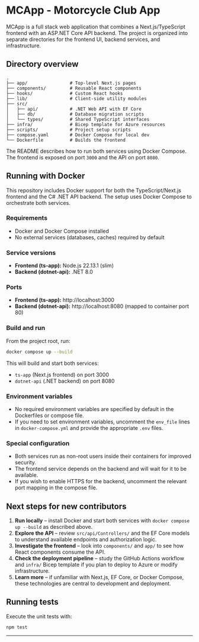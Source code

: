 # MCApp - Motorcycle Club App

MCApp is a full stack web application that combines a Next.js/TypeScript frontend with an ASP.NET Core API backend. The project is organized into separate directories for the frontend UI, backend services, and infrastructure.

## Directory overview

```
.
├── app/                # Top‑level Next.js pages
├── components/         # Reusable React components
├── hooks/              # Custom React hooks
├── lib/                # Client-side utility modules
├── src/
│   ├── api/            # .NET Web API with EF Core
│   ├── db/             # Database migration scripts
│   └── types/          # Shared TypeScript interfaces
├── infra/              # Bicep template for Azure resources
├── scripts/            # Project setup scripts
├── compose.yaml        # Docker Compose for local dev
└── Dockerfile          # Builds the frontend
```

The README describes how to run both services using Docker Compose. The frontend is exposed on port `3000` and the API on port `8080`.

## Running with Docker

This repository includes Docker support for both the TypeScript/Next.js frontend and the C# .NET API backend. The setup uses Docker Compose to orchestrate both services.

### Requirements
- Docker and Docker Compose installed
- No external services (databases, caches) required by default

### Service versions
- **Frontend (ts-app):** Node.js 22.13.1 (slim)
- **Backend (dotnet-api):** .NET 8.0

### Ports
- **Frontend (ts-app):** http://localhost:3000
- **Backend (dotnet-api):** http://localhost:8080 (mapped to container port 80)

### Build and run
From the project root, run:

```sh
docker compose up --build
```

This will build and start both services:
- `ts-app` (Next.js frontend) on port 3000
- `dotnet-api` (.NET backend) on port 8080

### Environment variables
- No required environment variables are specified by default in the Dockerfiles or compose file.
- If you need to set environment variables, uncomment the `env_file` lines in `docker-compose.yml` and provide the appropriate `.env` files.

### Special configuration
- Both services run as non-root users inside their containers for improved security.
- The frontend service depends on the backend and will wait for it to be available.
- If you wish to enable HTTPS for the backend, uncomment the relevant port mapping in the compose file.

## Next steps for new contributors

1. **Run locally** – install Docker and start both services with `docker compose up --build` as described above.
2. **Explore the API** – review `src/api/Controllers/` and the EF Core models to understand available endpoints and authorization logic.
3. **Investigate the frontend** – look into `components/` and `app/` to see how React components consume the API.
4. **Check the deployment pipeline** – study the GitHub Actions workflow and `infra/` Bicep template if you plan to deploy to Azure or modify infrastructure.
5. **Learn more** – if unfamiliar with Next.js, EF Core, or Docker Compose, these technologies are central to development and deployment.

## Running tests

Execute the unit tests with:

```sh
npm test
```

---
